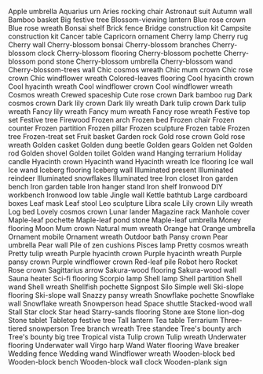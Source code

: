 Apple umbrella
Aquarius urn
Aries rocking chair
Astronaut suit
Autumn wall
Bamboo basket
Big festive tree
Blossom-viewing lantern
Blue rose crown
Blue rose wreath
Bonsai shelf
Brick fence
Bridge construction kit
Campsite construction kit
Cancer table
Capricorn ornament
Cherry lamp
Cherry rug
Cherry wall
Cherry-blossom bonsai
Cherry-blossom branches
Cherry-blossom clock
Cherry-blossom flooring
Cherry-blossom pochette
Cherry-blossom pond stone
Cherry-blossom umbrella
Cherry-blossom wand
Cherry-blossom-trees wall
Chic cosmos wreath
Chic mum crown
Chic rose crown
Chic windflower wreath
Colored-leaves flooring
Cool hyacinth crown
Cool hyacinth wreath
Cool windflower crown
Cool windflower wreath
Cosmos wreath
Crewed spaceship
Cute rose crown
Dark bamboo rug
Dark cosmos crown
Dark lily crown
Dark lily wreath
Dark tulip crown
Dark tulip wreath
Fancy lily wreath
Fancy mum wreath
Fancy rose wreath
Festive top set
Festive tree
Firewood
Frozen arch
Frozen bed
Frozen chair
Frozen counter
Frozen partition
Frozen pillar
Frozen sculpture
Frozen table
Frozen tree
Frozen-treat set
Fruit basket
Garden rock
Gold rose crown
Gold rose wreath
Golden casket
Golden dung beetle
Golden gears
Golden net
Golden rod
Golden shovel
Golden toilet
Golden wand
Hanging terrarium
Holiday candle
Hyacinth crown
Hyacinth wand
Hyacinth wreath
Ice flooring
Ice wall
Ice wand
Iceberg flooring
Iceberg wall
Illuminated present
Illuminated reindeer
Illuminated snowflakes
Illuminated tree
Iron closet
Iron garden bench
Iron garden table
Iron hanger stand
Iron shelf
Ironwood DIY workbench
Ironwood low table
Jingle wall
Kettle bathtub
Large cardboard boxes
Leaf mask
Leaf stool
Leo sculpture
Libra scale
Lily crown
Lily wreath
Log bed
Lovely cosmos crown
Lunar lander
Magazine rack
Manhole cover
Maple-leaf pochette
Maple-leaf pond stone
Maple-leaf umbrella
Money flooring
Moon
Mum crown
Natural mum wreath
Orange hat
Orange umbrella
Ornament mobile
Ornament wreath
Outdoor bath
Pansy crown
Pear umbrella
Pear wall
Pile of zen cushions
Pisces lamp
Pretty cosmos wreath
Pretty tulip wreath
Purple hyacinth crown
Purple hyacinth wreath
Purple pansy crown
Purple windflower crown
Red-leaf pile
Robot hero
Rocket
Rose crown
Sagittarius arrow
Sakura-wood flooring
Sakura-wood wall
Sauna heater
Sci-fi flooring
Scorpio lamp
Shell lamp
Shell partition
Shell wand
Shell wreath
Shellfish pochette
Signpost
Silo
Simple well
Ski-slope flooring
Ski-slope wall
Snazzy pansy wreath
Snowflake pochette
Snowflake wall
Snowflake wreath
Snowperson head
Space shuttle
Stacked-wood wall
Stall
Star clock
Star head
Starry-sands flooring
Stone axe
Stone lion-dog
Stone tablet
Tabletop festive tree
Tall lantern
Tea table
Terrarium
Three-tiered snowperson
Tree branch wreath
Tree standee
Tree's bounty arch
Tree's bounty big tree
Tropical vista
Tulip crown
Tulip wreath
Underwater flooring
Underwater wall
Virgo harp
Wand
Water flooring
Wave breaker
Wedding fence
Wedding wand
Windflower wreath
Wooden-block bed
Wooden-block bench
Wooden-block wall clock
Wooden-plank sign
